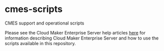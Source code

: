 # cmes-scripts
CMES support and operational scripts

Please see the Cloud Maker Enterprise Server help articles [here](https://help.cloudmaker.ai/en/collections/3829005-cloud-maker-enterprise-server) for information describing Cloud Maker Enterprise Server and how to use the scripts available in this repository.
